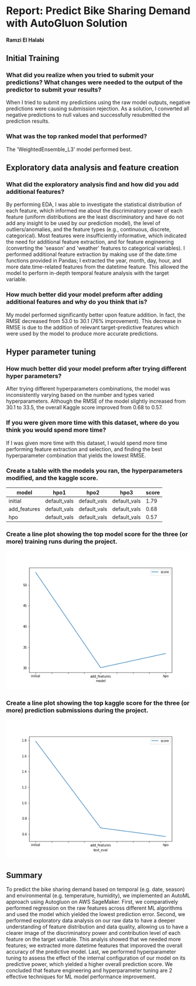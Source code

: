 # Report: Predict Bike Sharing Demand with AutoGluon Solution
#### Ramzi El Halabi

## Initial Training
### What did you realize when you tried to submit your predictions? What changes were needed to the output of the predictor to submit your results?
When I tried to submit my predictions using the raw model outputs, negative predictions were causing submission rejection. As a solution, I converted all negative predictions to null values and successfully resubmitted the prediction results. 

### What was the top ranked model that performed?
The 'WeightedEnsemble_L3' model performed best.

## Exploratory data analysis and feature creation
### What did the exploratory analysis find and how did you add additional features?
By performing EDA, I was able to investigate the statistical distribution of each feature, which informed me about the discriminatory power of each feature (uniform distributions are the least discriminatory and have do not add any insight to be used by our prediction model), the level of outliers/anomalies, and the feature types (e.g., continuous, discrete, categorical). Most features were insufficiently informative, which indicated the need for additional feature extraction, and for feature engineering (converting the 'season' and 'weather' features to categorical variables).
I performed additional feature extraction by making use of the date.time functions provided in Pandas; I extracted the year, month, day, hour, and more date.time-related features from the datetime feature. This allowed the model to perform in-depth temporal feature analysis with the target variable.


### How much better did your model preform after adding additional features and why do you think that is?
My model performed significantly better upon feature addition. In fact, the RMSE decreased from 53.0 to 30.1 (76% improvement). This decrease in RMSE is due to the addition of relevant target-predictive features which were used by the model to produce more accurate predictions.

## Hyper parameter tuning
### How much better did your model preform after trying different hyper parameters?
After trying different hyperparameters combinations, the model was inconsistently varying based on the number and types varied hyperparameters. Although the RMSE of the model slightly increased from 30.1 to 33.5, the overall Kaggle score improved from 0.68 to 0.57.

### If you were given more time with this dataset, where do you think you would spend more time?
If I was given more time with this dataset, I would spend more time performing feature extraction and selection, and finding the best hyperparameter combination that yields the lowest RMSE.

### Create a table with the models you ran, the hyperparameters modified, and the kaggle score.
|model|hpo1|hpo2|hpo3|score|
|--|--|--|--|--|
|initial|default_vals|default_vals|default_vals|1.79|
|add_features|default_vals|default_vals|default_vals|0.68|
|hpo|default_vals|default_vals|default_vals|0.57|

### Create a line plot showing the top model score for the three (or more) training runs during the project.


![model_train_score.png](img/model_train_score.png)

### Create a line plot showing the top kaggle score for the three (or more) prediction submissions during the project.


![model_test_score.png](img/model_test_score.png)

## Summary
To predict the bike sharing demand based on temporal (e.g. date, season) and environmental (e.g. temperature, humidity), we implemented an AutoML approach using Autogluon on AWS SageMaker. First, we comparatively performed regression on the raw features across different ML algorithms and used the model which yielded the lowest prediction error. Second, we performed exploratory data analysis on our raw data to have a deeper understanding of feature distribution and data quality, allowing us to have a clearer image of the discriminatory power and contribution level of each feature on the target variable. This analyis showed that we needed more features; we extracted more datetime features that imporoved the overall accuracy of the predictive model. Last, we performed hyperparameter tuning to assess the effect of the internal configuration of our model on its predictive power, which yielded a higher overall prediction score. We concluded that feature engineering and hyperparameter tuning are 2 effective techniques for ML model performance improvement. 
